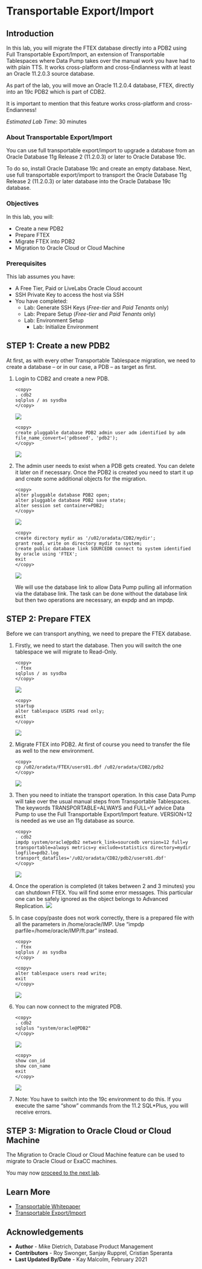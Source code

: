 # Transportable Export/Import

## Introduction

In this lab, you will migrate the FTEX database directly into a PDB2 using Full Transportable Export/Import, an extension of Transportable Tablespaces where Data Pump takes over the manual work you have had to with plain TTS. It works cross-platform and cross-Endianness with at least an Oracle 11.2.0.3 source database.

As part of the lab, you will move an Oracle 11.2.0.4 database, FTEX, directly into an 19c PDB2 which is part of CDB2.

It is important to mention that this feature works cross-platform and cross-Endianness!

*Estimated Lab Time*: 30 minutes

### About Transportable Export/Import
You can use full transportable export/import to upgrade a database from an Oracle Database 11g Release 2 (11.2.0.3) or later to Oracle Database 19c.

To do so, install Oracle Database 19c and create an empty database. Next, use full transportable export/import to transport the Oracle Database 11g Release 2 (11.2.0.3) or later database into the Oracle Database 19c database.

### Objectives

In this lab, you will:
* Create a new PDB2
* Prepare FTEX
* Migrate FTEX into PDB2
* Migration to Oracle Cloud or Cloud Machine

### Prerequisites
This lab assumes you have:
- A Free Tier, Paid or LiveLabs Oracle Cloud account
- SSH Private Key to access the host via SSH
- You have completed:
    - Lab: Generate SSH Keys (*Free-tier* and *Paid Tenants* only)
    - Lab: Prepare Setup (*Free-tier* and *Paid Tenants* only)
    - Lab: Environment Setup
		- Lab: Initialize Environment

## **STEP 1**: Create a new PDB2

At first, as with every other Transportable Tablespace migration, we need to create a database – or in our case, a PDB – as target as first.

1. Login to CDB2 and create a new PDB.

    ````
    <copy>
    . cdb2
    sqlplus / as sysdba
    </copy>
    ````
    ![](./images/trans_exp_1.png " ")
    ````
    <copy>
    create pluggable database PDB2 admin user adm identified by adm file_name_convert=('pdbseed', 'pdb2');
    </copy>
    ````
    ![](./images/trans_exp_2.png " ")

2.  The admin user needs to exist when a PDB gets created. You can delete it later on if necessary.  Once the PDB2 is created you need to start it up and create some additional objects for the migration.

    ````
    <copy>
    alter pluggable database PDB2 open;
    alter pluggable database PDB2 save state;
    alter session set container=PDB2;
    </copy>
    ````
    ![](./images/trans_exp_3.png " ")
    ````
    <copy>
    create directory mydir as '/u02/oradata/CDB2/mydir';
    grant read, write on directory mydir to system;
    create public database link SOURCEDB connect to system identified by oracle using 'FTEX';
    exit
    </copy>
    ````
    ![](./images/trans_exp_4.png " ")

    We will use the database link to allow Data Pump pulling all information via the database link. The task can be done without the database link but then two operations are necessary, an expdp and an impdp.

## **STEP 2**: Prepare FTEX

Before we can transport anything, we need to prepare the FTEX database.

1. Firstly, we need to start the database. Then you will switch the one tablespace we will migrate to Read-Only.

    ````
    <copy>
    . ftex
    sqlplus / as sysdba
    </copy>
    ````
    ![](./images/trans_exp_5.png " ")

    ````
    <copy>
    startup
    alter tablespace USERS read only;
    exit
    </copy>
    ````
    ![](./images/trans_exp_6.png " ")

2. Migrate FTEX into PDB2.  At first of course you need to transfer the file as well to the new environment.

    ````
    <copy>
    cp /u02/oradata/FTEX/users01.dbf /u02/oradata/CDB2/pdb2
    </copy>
    ````
    ![](./images/trans_exp_7.png " ")

3. Then you need to initiate the transport operation. In this case Data Pump will take over the usual manual steps from Transportable Tablespaces. The keywords TRANSPORTABLE=ALWAYS and FULL=Y advice Data Pump to use the Full Transportable Export/Import feature. VERSION=12 is needed as we use an 11g database as source.

    ````
    <copy>
    . cdb2
    impdp system/oracle@pdb2 network_link=sourcedb version=12 full=y transportable=always metrics=y exclude=statistics directory=mydir logfile=pdb2.log transport_datafiles='/u02/oradata/CDB2/pdb2/users01.dbf'
    </copy>
    ````
    ![](./images/trans_exp_8.png " ")

4. Once the operation is completed (it takes between 2 and 3 minutes) you can shutdown FTEX.  You will find some error messages. This particular one can be safely ignored as the object belongs to Advanced Replication.
    ![](./images/trans_exp_9.png " ")

    <!-- ````
    W-1 Processing object type DATABASE_EXPORT/SYSTEM_PROCOBJACT/POST_SYSTEM_ACTIONS/PROCACT_SYSTEM
    ORA-39083: Object type PROCACT_SYSTEM failed to create with error:
    ORA-04042: procedure, function, package, or package body does not exist

    Failing sql is:
    BEGIN
    SYS.DBMS_UTILITY.EXEC_DDL_STATEMENT('GRANT EXECUTE ON DBMS_DEFER_SYS TO "DBA"');COMMIT; END;

    W-1      Completed 4 PROCACT_SYSTEM objects in 25 seconds
    ```` -->
5. In case copy/paste does not work correctly, there is a prepared file with all the parameters in /home/oracle/IMP. Use “impdp parfile=/home/oracle/IMP/ft.par” instead.

    ````
    <copy>
    . ftex
    sqlplus / as sysdba
    </copy>
    ````
    ````
    <copy>
    alter tablespace users read write;
    exit
    </copy>
    ````
    ![](./images/trans_exp_10.png " ")

6. You can now connect to the migrated PDB.

    ````
    <copy>
    . cdb2
    sqlplus "system/oracle@PDB2"
    </copy>
    ````
    ![](./images/trans_exp_11.png " ")

    ````
    <copy>
    show con_id
    show con_name
    exit
    </copy>
    ````
    ![](./images/trans_exp_12.png " ")

7. Note: You have to switch into the 19c environment to do this. If you execute the same “show” commands from the 11.2 SQL*Plus, you will receive errors.

## **STEP 3**: Migration to Oracle Cloud or Cloud Machine

The Migration to Oracle Cloud or Cloud Machine feature can be used to migrate to Oracle Cloud or ExaCC machines.

You may now [proceed to the next lab](#next).

## Learn More

* [Transportable Whitepaper](https://www.google.com/url?sa=t&rct=j&q=&esrc=s&source=web&cd=&cad=rja&uact=8&ved=2ahUKEwjS_Z6SyPPuAhXxdM0KHV55AcoQFjADegQIARAD&url=https%3A%2F%2Fwww.oracle.com%2Ftechnetwork%2Fdatabase%2Fenterprise-edition%2Ffull-transportable-wp-18c-4394831.pdf&usg=AOvVaw3ya8bunmf1sanswdy5rDUL)
* [Transportable Export/Import](https://docs.oracle.com/en/database/oracle/oracle-database/19/admin/transporting-data.html#GUID-FA4AAD15-5305-45A9-9644-DB7D7DCD30D2)

## Acknowledgements
* **Author** - Mike Dietrich, Database Product Management
* **Contributors** -  Roy Swonger, Sanjay Rupprel, Cristian Speranta
* **Last Updated By/Date** - Kay Malcolm, February 2021
